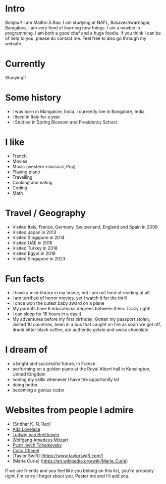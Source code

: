 
# Intro

Bonjour! I am Maithri.S.Rao. I am studying at NAFL, Basaveshwarnagar, Bangalore. I am very fond of learning new things. I am a newbie in programming. I am both a good chef and a huge foodie. If you think I can be of help to you, please do contact me. Feel free to also go through my website.

# Currently

Studying!!

# Some history

- I was born in Mangalore, India. I currently live in Bangalore, India
- I lived in Italy for a year.
- I Studied in Spring Blossom and Presidency School.

# I like

- French
- Movies
- Music (western-classical, Pop)
- Playing piano
- Travelling
- Cooking and eating
- Coding
- Math


# Travel / Geography

- Visited Italy, France, Germany, Switzerland, England and Spain in 2009
- Visited Japan in 2013
- Visited Singapore in 2014
- Visited UAE in 2016
- Visited Turkey in 2018
- Visited Egypt in 2019
- Visited Singapore in 2023


# Fun facts

- I have a mini-library in my house, but I am not fond of reading at all!
- I am terrified of horror movies, yet I watch it for the thrill
- I once won the cutest baby award on a plane
- My parents have 8 educational degrees between them. Crazy right!
- I can sleep for 18 hours in a day :)
- My adventures before my first birthday: Gotten my passport stolen, visited 10 countries, been in a bus that caught on fire as soon we got off, drank bitter black coffee, ate authentic gelato and swiss chocolate. 

# I dream of

- a bright and successful future, in France. 
- performing on a golden piano at the Royal Albert hall in Kensington, United Kingdom
- honing my skills whenever I have the opportunity to!
- doing better.
- becoming a genius coder

# Websites from people I admire

- [Sridhar K. N. Rao]
- [Ada Lovelace](https://en.wikipedia.org/wiki/Ada_Lovelace)
- [Ludwig van Beethoven](https://en.wikipedia.org/wiki/Ludwig_van_Beethoven)
- [Wolfgang Amadeus Mozart](https://en.wikipedia.org/wiki/Wolfgang_Amadeus_Mozart)
- [Pyotr Ilyich Tchaikovsky](https://en.wikipedia.org/wiki/Pyotr_Ilyich_Tchaikovsky)
- [Coco Chanel](https://en.wikipedia.org/wiki/Coco_Chanel)
- [Taylor Swift] (https://www.taylorswift.com/)
- [Marie Curie] (https://en.wikipedia.org/wiki/Marie_Curie)





If we are friends and you feel like you belong on this list, you're probably right. I'm sorry I forgot about you. Pester me and I'll add you.
